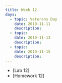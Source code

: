 ```yaml
---
title: Week 12
days:
  - topic: Veterans Day
    date: 2019-11-11
    description: 
  - topic:
    date: 2019-11-13
    description: 
  - topic: 
    date: 2019-11-15
    description: 
---
```


- [Lab 12]
- [Homework 12]
